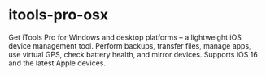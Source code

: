 # itools-pro-osx
Get iTools Pro for Windows and desktop platforms – a lightweight iOS device management tool. Perform backups, transfer files, manage apps, use virtual GPS, check battery health, and mirror devices. Supports iOS 16 and the latest Apple devices.
